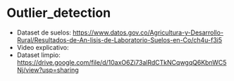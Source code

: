 # Outlier_detection
* Dataset de suelos: https://www.datos.gov.co/Agricultura-y-Desarrollo-Rural/Resultados-de-An-lisis-de-Laboratorio-Suelos-en-Co/ch4u-f3i5
* Video explicativo: 
* Dataset limpio: https://drive.google.com/file/d/10axO6Zi73alRdCTkNCqwgqQ6KbnWC5Nj/view?usp=sharing
